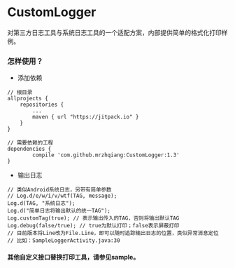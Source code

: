 # CustomLogger
对第三方日志工具与系统日志工具的一个适配方案，内部提供简单的格式化打印样例。
### 怎样使用？
- 添加依赖
```
// 根目录
allprojects {
	repositories {
		...
		maven { url "https://jitpack.io" }
	}
}

// 需要依赖的工程
dependencies {
        compile 'com.github.mrzhqiang:CustomLogger:1.3'
}
```
- 输出日志
```
// 类似Android系统日志，另带有简单参数
// Log.d/e/w/i/v/wtf(TAG, message);
Log.d(TAG, "系统日志");
Log.d("简单日志将输出默认的统一TAG");
Log.customTag(true); // 表示输出传入的TAG，否则将输出默认TAG
Log.debug(false/true); // true为默认打印；false表示屏蔽打印
// 目前版本将Line改为File.Line，即可以随时追踪输出日志的位置，类似异常消息定位
// 比如：SampleLoggerActivity.java:30
```
#### 其他自定义接口替换打印工具，请参见sample。
